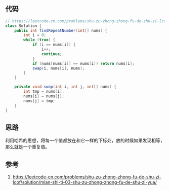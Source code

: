 ## 代码

```java
// https://leetcode-cn.com/problems/shu-zu-zhong-zhong-fu-de-shu-zi-lcof/solution/mian-shi-ti-03-shu-zu-zhong-zhong-fu-de-shu-zi-yua/
class Solution {
    public int findRepeatNumber(int[] nums) {
        int i = 0;
        while (true) {
            if (i == nums[i]) {
                i++;
                continue;
            }
            if (nums[nums[i]] == nums[i]) return nums[i];
            swap(i, nums[i], nums);
        }
    }

    private void swap(int i, int j, int[] nums) {
        int tmp = nums[i];
        nums[i] = nums[j];
        nums[j] = tmp;
    }
}
```

## 思路

利用哈希的思想，将每一个值都放在和它一样的下标处，放的时候如果发现相等，那么就是一个重复值。

## 参考

1. https://leetcode-cn.com/problems/shu-zu-zhong-zhong-fu-de-shu-zi-lcof/solution/mian-shi-ti-03-shu-zu-zhong-zhong-fu-de-shu-zi-yua/